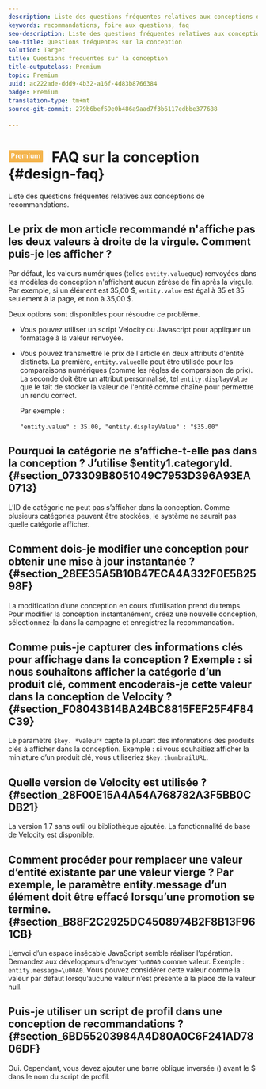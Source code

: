 ```yaml
---
description: Liste des questions fréquentes relatives aux conceptions de recommandations.
keywords: recommandations, foire aux questions, faq
seo-description: Liste des questions fréquentes relatives aux conceptions de recommandations.
seo-title: Questions fréquentes sur la conception
solution: Target
title: Questions fréquentes sur la conception
title-outputclass: Premium
topic: Premium
uuid: ac222ade-ddd9-4b32-a16f-4d83b8766384
badge: Premium
translation-type: tm+mt
source-git-commit: 279b6bef59e0b486a9aad7f3b6117edbbe377688

---
```



# ![PREMIUM](/help/assets/premium.png) FAQ sur la conception {#design-faq}

Liste des questions fréquentes relatives aux conceptions de recommandations.

## Le prix de mon article recommandé n'affiche pas les deux valeurs à droite de la virgule. Comment puis-je les afficher ?

Par défaut, les valeurs numériques (telles `entity.value`que) renvoyées dans les modèles de conception n'affichent aucun zérèse de fin après la virgule. Par exemple, si un élément est 35,00 $, `entity.value` est égal à 35 et 35 seulement à la page, et non à 35,00 $.

Deux options sont disponibles pour résoudre ce problème.

* Vous pouvez utiliser un script Velocity ou Javascript pour appliquer un formatage à la valeur renvoyée.

* Vous pouvez transmettre le prix de l'article en deux attributs d'entité distincts. La première, `entity.value`elle peut être utilisée pour les comparaisons numériques (comme les règles de comparaison de prix). La seconde doit être un attribut personnalisé, tel `entity.displayValue` que le fait de stocker la valeur de l'entité comme chaîne pour permettre un rendu correct.

   Par exemple :

   `"entity.value" : 35.00, "entity.displayValue" : "$35.00"`

## Pourquoi la catégorie ne s’affiche-t-elle pas dans la conception ? J’utilise $entity1.categoryId. {#section_073309B8051049C7953D396A93EA0713}

L’ID de catégorie ne peut pas s’afficher dans la conception. Comme plusieurs catégories peuvent être stockées, le système ne saurait pas quelle catégorie afficher.

## Comment dois-je modifier une conception pour obtenir une mise à jour instantanée ? {#section_28EE35A5B10B47ECA4A332F0E5B2598F}

La modification d’une conception en cours d’utilisation prend du temps. Pour modifier la conception instantanément, créez une nouvelle conception, sélectionnez-la dans la campagne et enregistrez la recommandation.

## Comme puis-je capturer des informations clés pour affichage dans la conception ? Exemple : si nous souhaitons afficher la catégorie d’un produit clé, comment encoderais-je cette valeur dans la conception de Velocity ? {#section_F08043B14BA24BC8815FEF25F4F84C39}

Le paramètre `$key. *`valeur`*` capte la plupart des informations des produits clés à afficher dans la conception. Exemple : si vous souhaitiez afficher la miniature d’un produit clé, vous utiliseriez `$key.thumbnailURL`.

## Quelle version de Velocity est utilisée ?{#section_28F00E15A4A54A768782A3F5BB0CDB21}

La version 1.7 sans outil ou bibliothèque ajoutée. La fonctionnalité de base de Velocity est disponible.

## Comment procéder pour remplacer une valeur d’entité existante par une valeur vierge ? Par exemple, le paramètre entity.message d’un élément doit être effacé lorsqu’une promotion se termine. {#section_B88F2C2925DC4508974B2F8B13F961CB}

L’envoi d’un espace insécable JavaScript semble réaliser l’opération. Demandez aux développeurs d’envoyer `\u00A0` comme valeur. Exemple : `entity.message=\u00A0`. Vous pouvez considérer cette valeur comme la valeur par défaut lorsqu’aucune valeur n’est présente à la place de la valeur null.

## Puis-je utiliser un script de profil dans une conception de recommandations ?{#section_6BD55203984A4D80A0C6F241AD7806DF}

Oui. Cependant, vous devez ajouter une barre oblique inversée (\) avant le $ dans le nom du script de profil.
